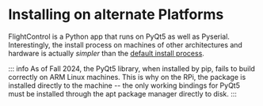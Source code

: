# Installing on alternate Platforms

FlightControl is a Python app that runs on PyQt5 as well as Pyserial. Interestingly, the install process on machines of other architectures and hardware is actually *simpler* than the [default install process](installation.md). 

::: info
As of Fall 2024, the PyQt5 library, when installed by pip, fails to build correctly on ARM Linux machines. This is why on the RPi, the package is installed directly to the machine -- the only working bindings for PyQt5 must be installed through the apt package manager directly to disk. 
:::